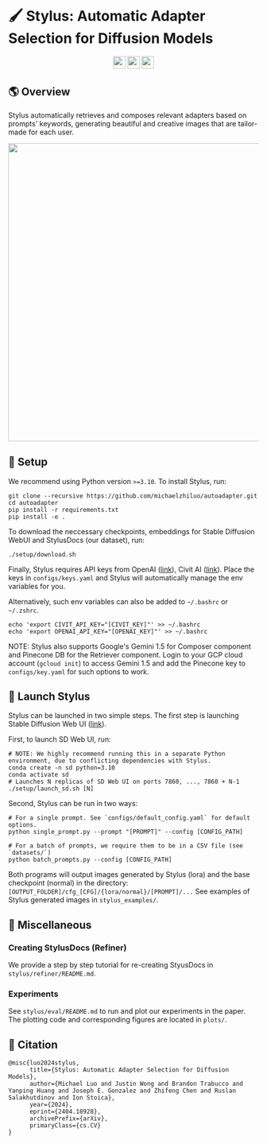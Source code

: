 # 🖌️ Stylus: Automatic Adapter Selection for Diffusion Models

<p align="center">
  <a href="https://stylus-diffusion.github.io/"><img src="https://img.shields.io/badge/🌐-Website-red" height="25"></a>
  <a href="https://arxiv.org/abs/2404.18928"><img src="https://img.shields.io/badge/📝-Paper-blue" height="25"></a>
  <a href="https://drive.google.com/file/d/1iMYQWHraC1JT78-MYOapvGNIuLoTMO-x/view?usp=sharing" ><img src="https://img.shields.io/badge/💡-StylusDocs-green" height="25"></a>
</p>

## 🌎 Overview

Stylus automatically retrieves and composes relevant adapters based on prompts' keywords, generating beautiful and creative images that are tailor-made for each user.

<p align="center">
  <img src="stylus_examples/stylus-gif-final.gif" width="600">
</p>

## 🔧 Setup

We recommend using Python version `>=3.10`. To install Stylus, run:
```
git clone --recursive https://github.com/michaelzhiluo/autoadapter.git
cd autoadapter
pip install -r requirements.txt
pip install -e .
```

To download the neccessary checkpoints, embeddings for Stable Diffusion WebUI and StylusDocs (our dataset), run:
```
./setup/download.sh
```

Finally, Stylus requires API keys from OpenAI ([link](https://platform.openai.com/api-keys)), Civit AI ([link](https://developer.civitai.com/docs/getting-started/setup-profile)).
Place the keys in `configs/keys.yaml` and Stylus will automatically manage the env variables for you. 

Alternatively, such env variables can also be added to `~/.bashrc` or `~/.zshrc`.
```
echo 'export CIVIT_API_KEY="[CIVIT_KEY]"' >> ~/.bashrc
echo 'export OPENAI_API_KEY="[OPENAI_KEY]"' >> ~/.bashrc
```

NOTE: Stylus also supports Google's Gemini 1.5 for Composer component and Pinecone DB for the Retriever component. Login to your GCP cloud account (`gcloud init`) to access Gemini 1.5 and add the Pinecone key to `configs/key.yaml` for such options to work.

## 🚀 Launch Stylus

Stylus can be launched in two simple steps. The first step is launching Stable Diffusion Web UI ([link](https://github.com/AUTOMATIC1111/stable-diffusion-webui)).

First, to launch SD Web UI, run:
```
# NOTE: We highly recommend running this in a separate Python environment, due to conflicting dependencies with Stylus.
conda create -n sd python=3.10
conda activate sd
# Launches N replicas of SD Web UI on ports 7860, ..., 7860 + N-1
./setup/launch_sd.sh [N]
```

Second, Stylus can be run in two ways:
```
# For a single prompt. See `configs/default_config.yaml` for default options.
python single_prompt.py --prompt "[PROMPT]" --config [CONFIG_PATH]

# For a batch of prompts, we require them to be in a CSV file (see `datasets/`)
python batch_prompts.py --config [CONFIG_PATH]
```

Both programs will output images generated by Stylus (lora) and the base checkpoint (normal) in the directory: `[OUTPUT_FOLDER]/cfg_[CFG]/{lora/normal}/[PROMPT]/...` See examples of Stylus generated images in `stylus_examples/`.

## 📝 Miscellaneous

### Creating StylusDocs (Refiner)

We provide a step by step tutorial for re-creating StyusDocs in `stylus/refiner/README.md`.

### Experiments

See `stylus/eval/README.md` to run and plot our experiments in the paper. The plotting code and corresponding figures are located in `plots/`.

## 🎯 Citation

```
@misc{luo2024stylus,
      title={Stylus: Automatic Adapter Selection for Diffusion Models}, 
      author={Michael Luo and Justin Wong and Brandon Trabucco and Yanping Huang and Joseph E. Gonzalez and Zhifeng Chen and Ruslan Salakhutdinov and Ion Stoica},
      year={2024},
      eprint={2404.18928},
      archivePrefix={arXiv},
      primaryClass={cs.CV}
}
```

